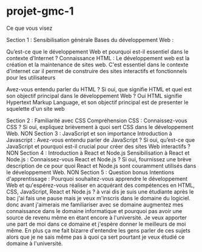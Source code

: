 # projet-gmc-1
Ce que vous visez

Section 1 : Sensibilisation générale
Bases du développement Web :

Qu’est-ce que le développement Web et pourquoi est-il essentiel dans le contexte d’Internet ?
Connaissance HTML : Le développement web est la création et la maintenance de sites web. C'est essentiel dans le contexte d'internet car il permet de construire des sites interactifs et fonctionnels pour les utilisateurs

Avez-vous entendu parler du HTML ? Si oui, que signifie HTML et quel est son objectif principal dans le développement Web ? 
Oui HTML signifie Hypertext Markup Language, et son objectif principal est de presenter le squelette d'un site web 

Section 2 : Familiarité avec CSS
Compréhension CSS :
Connaissez-vous CSS ? Si oui, expliquez brièvement à quoi sert CSS dans le développement Web. NON
Section 3 : JavaScript et son importance
Introduction à Javascript :
Avez-vous entendu parler de JavaScript ? Si oui, qu’est-ce que JavaScript et pourquoi est-il crucial pour créer des sites Web interactifs ? NON
Section 4 : Introduction à React et Node.js
Sensibilisation à React et Node.js :
Connaissez-vous React et Node.js ? Si oui, fournissez une brève description de ce pour quoi React et Node.js sont couramment utilisés dans le développement Web. NON
Section 5 : Question bonus
Intentions d'apprentissage :
Pourquoi souhaitez-vous apprendre le développement Web et qu'espérez-vous réaliser en acquérant des compétences en HTML, CSS, JavaScript, React et Node.js ?
à vrai dis je suis une étudiante après le bac j'ai fais une pause mais je veux m'inscris dans le domaine du logiciel.
donc avant j'aimerais me familiariser avec se domaine augmentez mes connaissance dans le domaine informatique et pourquoi pas avoir une source de revenu même en étant encore à l'université. Je veux apporter une part de moi dans ce domaine et j'espère donner le meilleurs de moi même. En plus ça me fait bizarre d'entendre les gens parler de ces sujets alors que je ne sais même pas à quoi ça sert pourtant je veux étudié ce domaine à l'université.
